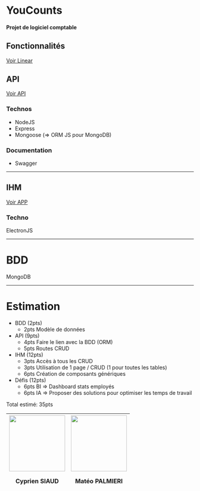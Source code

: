 # YouCounts
#### Projet de logiciel comptable
## Fonctionnalités
[Voir Linear](https://linear.app/csiaudynov/team/YC/active)
## API
[Voir API](https://github.com/YouCounts/api)
### Technos
- NodeJS
- Express
- Mongoose (=> ORM JS pour MongoDB)

### Documentation
- Swagger

---

## IHM
[Voir APP](https://github.com/YouCounts/app)
### Techno
ElectronJS

---

# BDD
MongoDB

---

# Estimation
- BDD (2pts)
  - 2pts Modèle de données
- API (9pts)
  - 4pts Faire le lien avec la BDD (ORM)
  - 5pts Routes CRUD
- IHM (12pts)
  - 3pts Accès à tous les CRUD
  - 3pts Utilisation de 1 page / CRUD (1 pour toutes les tables)
  - 6pts Création de composants génériques
- Défis (12pts)
  - 6pts BI => Dashboard stats employés
  - 6pts IA => Proposer des solutions pour optimiser les temps de travail

Total estimé: 35pts

|<div style="display:flex; flex-direction: column"><img src="https://avatars.githubusercontent.com/u/74303569?v=4" width="150" height="150" /><p>Cyprien SIAUD</p></div>|<div style="display:flex; flex-direction: column"><img src="https://avatars.githubusercontent.com/u/120114578?v=4" width="150" height="150" /><p>Matéo PALMIERI</p></div>|
|---|---|
